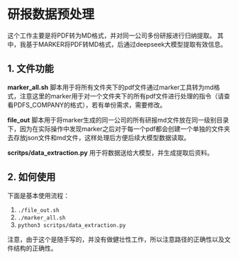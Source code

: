 # 研报数据预处理
这个工作主要是将PDF转为MD格式，并对同一公司多份研报进行归纳提取。
其中，我基于MARKER将PDF转MD格式，后通过deepseek大模型提取有效信息。
## 1. 文件功能
**marker_all.sh** 脚本用于将所有文件夹下的pdf文件通过marker工具转为md格式，注意这里的marker用于对一个文件夹下的所有pdf文件进行处理的指令（请查看PDFS_COMPANY的格式），若有单份需求，需要修改。 

**file_out** 脚本用于将marker生成的同一公司的所有研报md文件放在同一级别目录下，因为在实际操作中发现marker之后对于每一个pdf都会创建一个单独的文件夹去存放json文件和md文件，这样处理后方便后续大模型数据读取。

**scritps/data_extraction.py** 用于将数据送给大模型，并生成提取后资料。
## 2. 如何使用
下面是基本使用流程：
1. `./file_out.sh`
2. `./marker_all.sh`
3. `python3 scritps/data_extraction.py`
   
注意，由于这个是随手写的，并没有做健壮性工作，所以注意路径的正确性以及文件结构的正确性。
